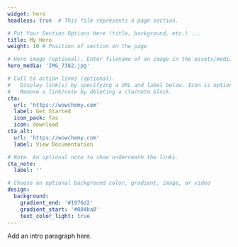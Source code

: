 ```yaml
---
widget: hero
headless: true  # This file represents a page section.

# Put Your Section Options Here (title, background, etc.) ...
title: My Hero
weight: 10 # Position of section on the page

# Hero image (optional). Enter filename of an image in the assets/media/ folder.
hero_media: 'IMG_7382.jpg'

# Call to action links (optional).
#   Display link(s) by specifying a URL and label below. Icon is optional for `cta`.
#   Remove a link/note by deleting a cta/note block.
cta:
  url: 'https://wowchemy.com'
  label: Get Started
  icon_pack: fas
  icon: download
cta_alt:
  url: 'https://wowchemy.com'
  label: View Documentation

# Note. An optional note to show underneath the links.
cta_note:
  label: ''

# Choose an optional background color, gradient, image, or video
design:
  background:
    gradient_end: '#1976d2'
    gradient_start: '#004ba0'
    text_color_light: true
---
```


Add an intro paragraph here.
